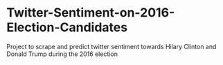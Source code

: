 # Twitter-Sentiment-on-2016-Election-Candidates
Project to scrape and predict twitter sentiment towards Hilary Clinton and Donald Trump during the 2016 election
